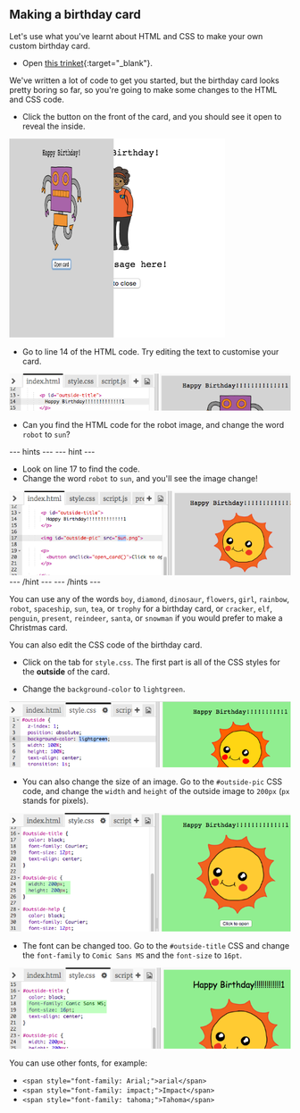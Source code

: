 ## Making a birthday card

Let's use what you've learnt about HTML and CSS to make your own custom birthday card.

+ Open [this trinket](http://jumpto.cc/web-card){:target="_blank"}.

We've written a lot of code to get you started, but the birthday card looks pretty boring so far, so you're going to make some changes to the HTML and CSS code.

+ Click the button on the front of the card, and you should see it open to reveal the inside.

![screenshot](images/birthday-click.png)

+ Go to line 14 of the HTML code. Try editing the text to customise your card.

![screenshot](images/birthday-card-html.png)

+ Can you find the HTML code for the robot image, and change the word `robot` to `sun`?

--- hints ---
--- hint ---
+ Look on line 17 to find the code.
+ Change the word `robot` to `sun`, and you'll see the image change!

![screenshot](images/birthday-card-sun.png)
--- /hint ---
--- /hints ---

You can use any of the words `boy`, `diamond`, `dinosaur`, `flowers`, `girl`, `rainbow`, `robot`, `spaceship`, `sun`, `tea`, or `trophy` for a birthday card, or `cracker`, `elf`, `penguin`, `present`, `reindeer`, `santa`, or `snowman` if you would prefer to make a Christmas card.

You can also edit the CSS code of the birthday card.

+ Click on the tab for `style.css`. The first part is all of the CSS styles for the **outside** of the card.

+ Change the `background-color` to `lightgreen`.

![screenshot](images/birthday-card-outside.png)

+ You can also change the size of an image. Go to the `#outside-pic` CSS code, and change the `width` and `height` of the outside image to `200px` (`px` stands for pixels).

![screenshot](images/birthday-card-size.png)

+ The font can be changed too. Go to the `#outside-title` CSS and change the `font-family` to `Comic Sans MS` and the `font-size` to `16pt`.

![screenshot](images/birthday-card-font.png)

You can use other fonts, for example:
+ `<span style="font-family: Arial;">arial</span>`
+ `<span style="font-family: impact;">Impact</span>`
+ `<span style="font-family: tahoma;">Tahoma</span>`
